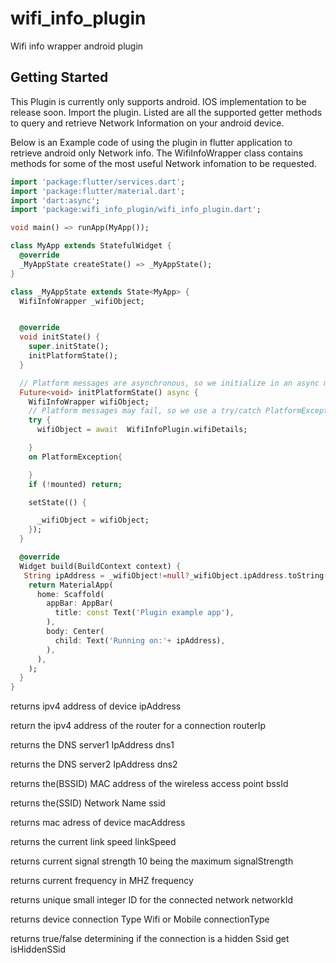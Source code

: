# wifi_info_plugin

Wifi info wrapper android plugin

## Getting Started
This Plugin is currently only supports android. IOS implementation to be release soon.
Import the plugin.
Listed are all the supported getter methods to query and retrieve Network Information on your android device.

Below is an Example code of using the plugin in  flutter application to retrieve android only Network info.
The WifiInfoWrapper class contains methods for some of the most useful Network infomation to be requested.

```dart
import 'package:flutter/services.dart';
import 'package:flutter/material.dart';
import 'dart:async';
import 'package:wifi_info_plugin/wifi_info_plugin.dart';

void main() => runApp(MyApp());

class MyApp extends StatefulWidget {
  @override
  _MyAppState createState() => _MyAppState();
}

class _MyAppState extends State<MyApp> {
  WifiInfoWrapper _wifiObject;


  @override
  void initState() {
    super.initState();
    initPlatformState();
  }

  // Platform messages are asynchronous, so we initialize in an async method.
  Future<void> initPlatformState() async {
    WifiInfoWrapper wifiObject;
    // Platform messages may fail, so we use a try/catch PlatformException.
    try {
      wifiObject = await  WifiInfoPlugin.wifiDetails;

    }
    on PlatformException{

    }
    if (!mounted) return;

    setState(() {

      _wifiObject = wifiObject;
    });
  }

  @override
  Widget build(BuildContext context) {
   String ipAddress = _wifiObject!=null?_wifiObject.ipAddress.toString():"ip";
    return MaterialApp(
      home: Scaffold(
        appBar: AppBar(
          title: const Text('Plugin example app'),
        ),
        body: Center(
          child: Text('Running on:'+ ipAddress),
        ),
      ),
    );
  }
}
```
  returns ipv4 address of device
  <String> ipAddress

   return the ipv4 address of the router for  a connection
  <String> routerIp

   returns the DNS server1 IpAddress
  <String> dns1

   returns the DNS server2 IpAddress
  <String> dns2

   returns the(BSSID) MAC address of the wireless access point
  <String>bssId

   returns the(SSID) Network Name
  <String> ssid

   returns mac adress of device
  <String> macAddress

   returns the current link speed
  <int>linkSpeed

   returns current signal strength 10 being the maximum
  <int> signalStrength

  returns current frequency in MHZ
  <int> frequency

  returns unique small integer ID for the connected network
  <int> networkId

   returns  device connection Type Wifi or Mobile
   <String> connectionType

   returns true/false determining if the connection is a hidden Ssid
   <bool> get isHiddenSSid









